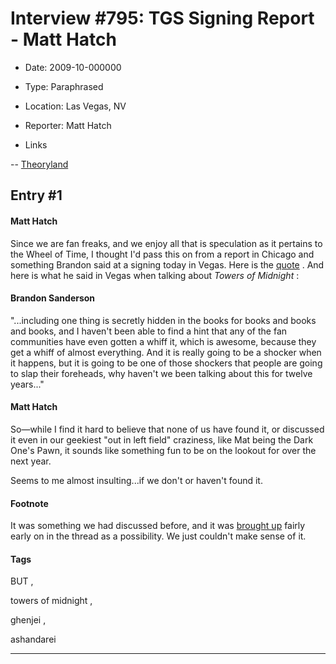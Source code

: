 # Interview #795: TGS Signing Report - Matt Hatch

- Date: 2009-10-000000

- Type: Paraphrased

- Location: Las Vegas, NV

- Reporter: Matt Hatch

- Links

-- [Theoryland](http://www.theoryland.com/vbulletin/showthread.php?t=2514)


## Entry #1

#### Matt Hatch

Since we are fan freaks, and we enjoy all that is speculation as it pertains to the Wheel of Time, I thought I'd pass this on from a report in Chicago and something Brandon said at a signing today in Vegas. Here is the
[quote](http://www.theoryland.com/intvmain.php?i=794#1)
. And here is what he said in Vegas when talking about
*Towers of Midnight*
:

#### Brandon Sanderson

"...including one thing is secretly hidden in the books for books and books and books, and I haven't been able to find a hint that any of the fan communities have even gotten a whiff it, which is awesome, because they get a whiff of almost everything. And it is really going to be a shocker when it happens, but it is going to be one of those shockers that people are going to slap their foreheads, why haven't we been talking about this for twelve years..."

#### Matt Hatch

So—while I find it hard to believe that none of us have found it, or discussed it even in our geekiest "out in left field" craziness, like Mat being the Dark One's Pawn, it sounds like something fun to be on the lookout for over the next year.

Seems to me almost insulting...if we don't or haven't found it.

#### Footnote

It was something we had discussed before, and it was
[brought up](http://www.theoryland.com/vbulletin/showthread.php?p=69985#poststop)
fairly early on in the thread as a possibility. We just couldn't make sense of it.

#### Tags

BUT
,

towers of midnight
,

ghenjei
,

ashandarei


---

